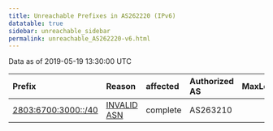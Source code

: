 ```yaml
---
title: Unreachable Prefixes in AS262220 (IPv6)
datatable: true
sidebar: unreachable_sidebar
permalink: unreachable_AS262220-v6.html
---
```


Data as of 2019-05-19 13:30:00 UTC


<div class="datatable-begin"></div>

| Prefix                                                           | Reason                                                                                                      | affected   | Authorized AS   |   MaxLength | Anchor                                         |   unreachable /48s |
|:-----------------------------------------------------------------|:------------------------------------------------------------------------------------------------------------|:-----------|:----------------|------------:|:-----------------------------------------------|-------------------:|
| [2803:6700:3000::/40](https://stat.ripe.net/2803:6700:3000::/40) | [INVALID ASN](https://rpki-validator.ripe.net/announcement-preview?asn=AS262220&prefix=2803:6700:3000::/40) | complete   | AS263210        |          48 | [LACNIC](unreachable_LACNIC_RPKI_Root-v6.html) |                256 |

<div class="datatable-end"></div>